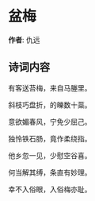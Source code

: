 # 盆梅

**作者**: 仇远

## 诗词内容

有客送苔梅，来自马塍里。

斜枝巧盘折，的皪数十蘂。

意欲媚春风，宁免少屈己。

独怜铁石肠，竟作柔绕指。

他乡忽一见，少慰空谷喜。

何当解其缚，条直有妙理。

幸不入俗眼，入俗梅亦耻。

